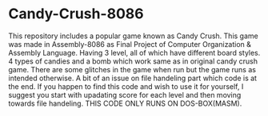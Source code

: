 # Candy-Crush-8086
This repository includes a popular game known as Candy Crush. This game was made in Assembly-8086 as Final Project of Computer Organization & Assembly Language. Having 3 level, all of which have different board styles. 4 types of candies and a bomb which work same as in original candy crush game. There are some glitches in the game when run but the game runs as intended otherwise. A bit of an issue on file handeling part which code is at the end. If you happen to find this code and wish to use it for yourself, I suggest you start with upadating score for each level and then moving towards file handeling. THIS CODE ONLY RUNS ON DOS-BOX(MASM).
